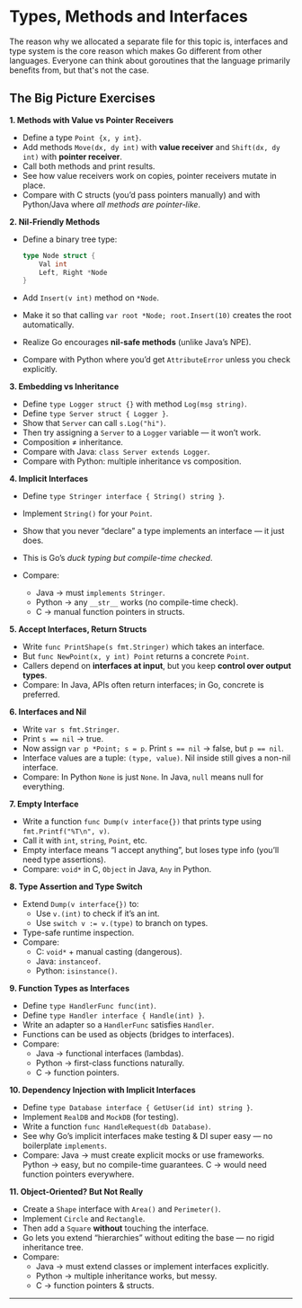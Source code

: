 # Types, Methods and Interfaces

The reason why we allocated a separate file for this topic is, interfaces and type system is the core reason which makes Go different from other languages. Everyone can think about goroutines that the language primarily benefits from, but that's not the case.


## The Big Picture Exercises

**1. Methods with Value vs Pointer Receivers**
* Define a type `Point {x, y int}`.
* Add methods `Move(dx, dy int)` with **value receiver** and `Shift(dx, dy int)` with **pointer receiver**.
* Call both methods and print results.
* See how value receivers work on copies, pointer receivers mutate in place.
* Compare with C structs (you’d pass pointers manually) and with Python/Java where *all methods are pointer-like*.

**2. Nil-Friendly Methods**
* Define a binary tree type:

  ```go
  type Node struct {
      Val int
      Left, Right *Node
  }
  ```
* Add `Insert(v int)` method on `*Node`.
* Make it so that calling `var root *Node; root.Insert(10)` creates the root automatically.
* Realize Go encourages **nil-safe methods** (unlike Java’s NPE).
* Compare with Python where you’d get `AttributeError` unless you check explicitly.

**3. Embedding vs Inheritance**
* Define `type Logger struct {}` with method `Log(msg string)`.
* Define `type Server struct { Logger }`.
* Show that `Server` can call `s.Log("hi")`.
* Then try assigning a `Server` to a `Logger` variable — it won’t work.
* Composition ≠ inheritance.
* Compare with Java: `class Server extends Logger`.
* Compare with Python: multiple inheritance vs composition.

**4. Implicit Interfaces**
* Define `type Stringer interface { String() string }`.
* Implement `String()` for your `Point`.
* Show that you never “declare” a type implements an interface — it just does.
* This is Go’s *duck typing but compile-time checked*.
* Compare:

  * Java → must `implements Stringer`.
  * Python → any `__str__` works (no compile-time check).
  * C → manual function pointers in structs.

**5. Accept Interfaces, Return Structs**
* Write `func PrintShape(s fmt.Stringer)` which takes an interface.
* But `func NewPoint(x, y int) Point` returns a concrete `Point`.
* Callers depend on **interfaces at input**, but you keep **control over output types**.
* Compare: In Java, APIs often return interfaces; in Go, concrete is preferred.

**6. Interfaces and Nil**
* Write `var s fmt.Stringer`.
* Print `s == nil` → true.
* Now assign `var p *Point; s = p`. Print `s == nil` → false, but `p == nil`.
* Interface values are a tuple: `(type, value)`. Nil inside still gives a non-nil interface.
* Compare: In Python `None` is just `None`. In Java, `null` means null for everything.

**7. Empty Interface**
* Write a function `func Dump(v interface{})` that prints type using `fmt.Printf("%T\n", v)`.
* Call it with `int`, `string`, `Point`, etc.
* Empty interface means “I accept anything”, but loses type info (you’ll need type assertions).
* Compare: `void*` in C, `Object` in Java, `Any` in Python.

**8. Type Assertion and Type Switch**
* Extend `Dump(v interface{})` to:
  * Use `v.(int)` to check if it’s an int.
  * Use `switch v := v.(type)` to branch on types.
* Type-safe runtime inspection.
* Compare:
  * C: `void*` + manual casting (dangerous).
  * Java: `instanceof`.
  * Python: `isinstance()`.

**9. Function Types as Interfaces**
* Define `type HandlerFunc func(int)`.
* Define `type Handler interface { Handle(int) }`.
* Write an adapter so a `HandlerFunc` satisfies `Handler`.
* Functions can be used as objects (bridges to interfaces).
* Compare:
  * Java → functional interfaces (lambdas).
  * Python → first-class functions naturally.
  * C → function pointers.

**10. Dependency Injection with Implicit Interfaces**
* Define `type Database interface { GetUser(id int) string }`.
* Implement `RealDB` and `MockDB` (for testing).
* Write a function `func HandleRequest(db Database)`.
* See why Go’s implicit interfaces make testing & DI super easy — no boilerplate `implements`.
* Compare: Java → must create explicit mocks or use frameworks. Python → easy, but no compile-time guarantees. C → would need function pointers everywhere.

**11. Object-Oriented? But Not Really**
* Create a `Shape` interface with `Area()` and `Perimeter()`.
* Implement `Circle` and `Rectangle`.
* Then add a `Square` **without** touching the interface.
* Go lets you extend “hierarchies” without editing the base — no rigid inheritance tree.
* Compare:
  * Java → must extend classes or implement interfaces explicitly.
  * Python → multiple inheritance works, but messy.
  * C → function pointers & structs.

---

